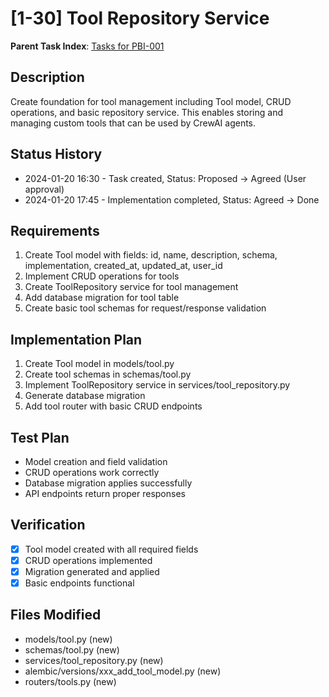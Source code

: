 # [1-30] Tool Repository Service

**Parent Task Index**: [Tasks for PBI-001](mdc:tasks.md)

## Description
Create foundation for tool management including Tool model, CRUD operations, and basic repository service. This enables storing and managing custom tools that can be used by CrewAI agents.

## Status History
- 2024-01-20 16:30 - Task created, Status: Proposed → Agreed (User approval)
- 2024-01-20 17:45 - Implementation completed, Status: Agreed → Done

## Requirements
1. Create Tool model with fields: id, name, description, schema, implementation, created_at, updated_at, user_id
2. Implement CRUD operations for tools
3. Create ToolRepository service for tool management
4. Add database migration for tool table
5. Create basic tool schemas for request/response validation

## Implementation Plan
1. Create Tool model in models/tool.py
2. Create tool schemas in schemas/tool.py
3. Implement ToolRepository service in services/tool_repository.py
4. Generate database migration
5. Add tool router with basic CRUD endpoints

## Test Plan
- Model creation and field validation
- CRUD operations work correctly
- Database migration applies successfully
- API endpoints return proper responses

## Verification
- [x] Tool model created with all required fields
- [x] CRUD operations implemented
- [x] Migration generated and applied
- [x] Basic endpoints functional

## Files Modified
- models/tool.py (new)
- schemas/tool.py (new)
- services/tool_repository.py (new)
- alembic/versions/xxx_add_tool_model.py (new)
- routers/tools.py (new) 